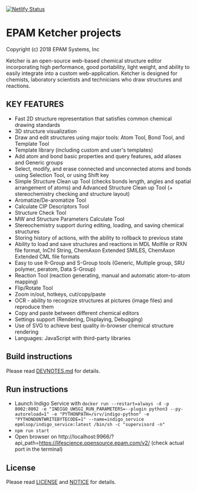 [![Netlify Status](https://api.netlify.com/api/v1/badges/491bc452-756e-4494-b617-80d828244c11/deploy-status)](https://app.netlify.com/sites/react-ketcher/deploys)

# EPAM Ketcher projects
Copyright (c) 2018 EPAM Systems, Inc

Ketcher is an open-source web-based chemical structure editor incorporating high performance, good portability, light weight, and ability to easily integrate into a custom web-application. Ketcher is designed for chemists, laboratory scientists and technicians who draw structures and reactions.

## KEY FEATURES
* Fast 2D structure representation that satisfies common chemical drawing standards
* 3D structure visualization
* Draw and edit structures using major tools: Atom Tool, Bond Tool, and Template Tool
* Template library (including custom and user's templates)
* Add atom and bond basic properties and query features, add aliases and Generic groups
* Select, modify, and erase connected and unconnected atoms and bonds using Selection Tool, or using Shift key
* Simple Structure Clean up Tool (checks bonds length, angles and spatial arrangement of atoms) and Advanced Structure Clean up Tool (+ stereochemistry checking and structure layout) 
* Aromatize/De-aromatize Tool
* Calculate CIP Descriptors Tool
* Structure Check Tool
* MW and Structure Parameters Calculate Tool 
* Stereochemistry support during editing, loading, and saving chemical structures
* Storing history of actions, with the ability to rollback to previous state
* Ability to load and save structures and reactions in MDL Molfile or RXN file format, InChI String, ChemAxon Extended SMILES, ChemAxon Extended CML file formats
* Easy to use R-Group and S-Group tools (Generic, Multiple group, SRU polymer, peratom, Data S-Group) 
* Reaction Tool (reaction generating, manual and automatic atom-to-atom mapping) 
* Flip/Rotate Tool
* Zoom in/out, hotkeys, cut/copy/paste
* OCR - ability to recognize structures at pictures (image files) and reproduce them
* Copy and paste between different chemical editors
* Settings support (Rendering, Displaying, Debugging)
* Use of SVG to achieve best quality in-browser chemical structure rendering
* Languages: JavaScript with third-party libraries

## Build instructions
Please read [DEVNOTES.md](DEVNOTES.md) for details.

## Run instructions

* Launch Indigo Service with 
`docker run --restart=always -d -p 8002:8002 -e "INDIGO_UWSGI_RUN_PARAMETERS=--plugin python3 --py-autoreload=1" -e "PYTHONPATH=/srv/indigo-python" -e "PYTHONDONTWRITEBYTECODE=1" --name=indigo_service epmlsop/indigo_service:latest /bin/sh -c "supervisord -n"`
* `npm run start`
* Open browser on http://localhost:9966/?api_path=https://lifescience.opensource.epam.com/v2/ (check actual port in the terminal)


## License
Please read [LICENSE](LICENSE) and [NOTICE](NOTICE) for details.
